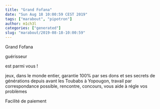 ```yaml
---
title: "Grand Fofana"
date: "Sun Aug 18 10:00:59 CEST 2019"
tags: ["marabout", "pipotron"]
author: m1ch3l
categories: ["generated"]
slug: "marabout/2019-08-18-10:00:59"
---
```


Grand Fofana

guérisseur

est parmi vous !

jeux, dans le monde entier, garantie 100% par ses dons et ses secrets de générations depuis avant les Toubabs à Yopougon, travail par correspondance possible, rencontre, concours, vous aide à régle vos problèmes

Facilité de paiement
